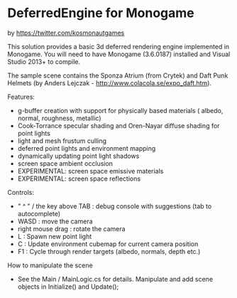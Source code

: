 # DeferredEngine for Monogame

by https://twitter.com/kosmonautgames

This solution provides a basic 3d deferred rendering engine implemented in Monogame. You will need to have Monogame (3.6.0187) installed and Visual Studio 2013+ to compile.

The sample scene contains the Sponza Atrium (from Crytek) and Daft Punk Helmets (by Anders Lejczak - http://www.colacola.se/expo_daft.htm).

Features:
- g-buffer creation with support for physically based materials ( albedo, normal, roughness, metallic)
- Cook-Torrance specular shading and Oren-Nayar diffuse shading for point lights
- light and mesh frustum culling
- deferred point lights and environment mapping
- dynamically updating point light shadows
- screen space ambient occlusion
- EXPERIMENTAL: screen space emissive materials
- EXPERIMENTAL: screen space reflections

Controls:
- " ^ " / the key above TAB : debug console with suggestions (tab to autocomplete)
- WASD : move the camera
- right mouse drag : rotate the camera
- L : Spawn new point light
- C : Update environment cubemap for current camera position
- F1 : Cycle through render targets (albedo, normals, depth etc.)


How to manipulate the scene
- See the Main / MainLogic.cs for details. Manipulate and add scene objects in Initialize() and Update();

